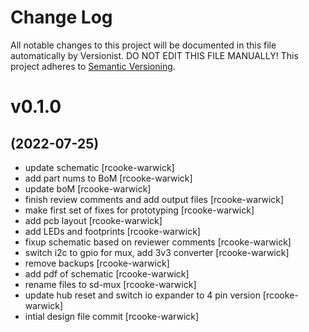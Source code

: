 # Change Log

All notable changes to this project will be documented in this file
automatically by Versionist. DO NOT EDIT THIS FILE MANUALLY!
This project adheres to [Semantic Versioning](http://semver.org/).

# v0.1.0
## (2022-07-25)

* update schematic [rcooke-warwick]
* add part nums to BoM [rcooke-warwick]
* update boM [rcooke-warwick]
* finish review comments and add output files [rcooke-warwick]
* make first set of fixes for prototyping [rcooke-warwick]
* add pcb layout [rcooke-warwick]
* add LEDs and footprints [rcooke-warwick]
* fixup schematic based on reviewer comments [rcooke-warwick]
* switch i2c to gpio for mux, add 3v3 converter [rcooke-warwick]
* remove backups [rcooke-warwick]
* add pdf of schematic [rcooke-warwick]
* rename files to sd-mux [rcooke-warwick]
* update hub reset and switch io expander to 4 pin version [rcooke-warwick]
* intial design file commit [rcooke-warwick]
